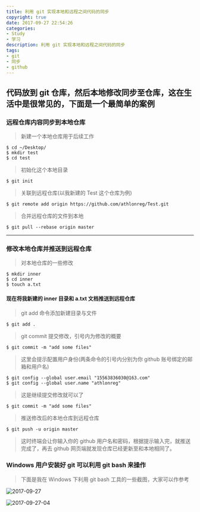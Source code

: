 ```yaml
---
title: 利用 git 实现本地和远程之间代码的同步
copyright: true
date: 2017-09-27 22:54:26
categories: 
- Study
- 学习
description: 利用 git 实现本地和远程之间代码的同步
tags: 
- git 
- 同步 
- github 
---
```


## 代码放到 git 仓库，然后本地修改同步至仓库，这在生活中是很常见的，下面是一个最简单的案例

### 远程仓库内容同步到本地仓库

> 新建一个本地仓库用于后续工作

```
$ cd ~/Desktop/
$ mkdir test 
$ cd test 
```

> 初始化这个本地目录

```
$ git init 
```

> 关联到远程仓库(以我新建的 Test 这个仓库为例)

```
$ git remote add origin https://github.com/athlonreg/Test.git 
```

> 合并远程仓库的文件到本地

```
$ git pull --rebase origin master
```

--------------------------------------

### 修改本地仓库并推送到远程仓库

> 对本地仓库的一些修改

```
$ mkdir inner 
$ cd inner 
$ touch a.txt 
```

#### 现在将我新建的 inner 目录和 a.txt 文档推送到远程仓库

> git add 命令添加新建目录与文件

```
$ git add . 
```

> git commit 提交修改，引号内为修改的概要

```
$ git commit -m "add some files" 
```

> 这里会提示配置用户身份(两条命令的引号内分别为你 github 账号绑定的邮箱和用户名)

```
$ git config --global user.email "15563836030@163.com" 
$ git config --global user.name "athlonreg" 
```

> 这是继续提交修改就可以了

```
$ git commit -m "add some files" 
```

> 推送修改后的本地仓库到远程仓库

```
$ git push -u origin master  
```

> 这时终端会让你输入你的 github 用户名和密码，根据提示输入完，就推送完成了，再去 github 网页端就发现仓库已经更新至和本地相同了。

### Windows 用户安装好 git 可以利用 git bash 来操作

> 下面是我在 Windows 下利用 git bash 工具的一些截图，大家可以作参考

![2017-09-27](http://ovefvi4g3.bkt.clouddn.com/2017-09-27-2017-09-27-03.PNG)

![2017-09-27-04](http://ovefvi4g3.bkt.clouddn.com/2017-09-27-2017-09-27-04.PNG)




